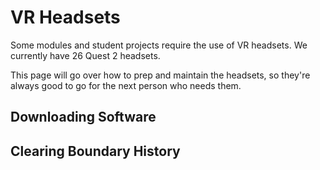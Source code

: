 # VR Headsets

Some modules and student projects require the use of VR headsets. 
We currently have 26 Quest 2 headsets.

This page will go over how to prep and maintain the headsets, so they're always good to go for the next person who needs them.

## Downloading Software

## Clearing Boundary History



